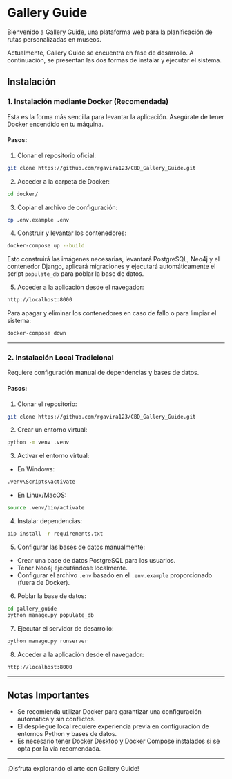# Gallery Guide

Bienvenido a Gallery Guide, una plataforma web para la planificación de rutas personalizadas en museos.

Actualmente, Gallery Guide se encuentra en fase de desarrollo. A continuación, se presentan las dos formas de instalar y ejecutar el sistema.

## Instalación

### 1. Instalación mediante Docker (Recomendada)

Esta es la forma más sencilla para levantar la aplicación. Asegúrate de tener Docker encendido en tu máquina.

#### Pasos:

1. Clonar el repositorio oficial:

```bash
git clone https://github.com/rgavira123/CBD_Gallery_Guide.git
```

2. Acceder a la carpeta de Docker:

```bash
cd docker/
```

3. Copiar el archivo de configuración:

```bash
cp .env.example .env
```

4. Construir y levantar los contenedores:

```bash
docker-compose up --build
```

Esto construirá las imágenes necesarias, levantará PostgreSQL, Neo4j y el contenedor Django, aplicará migraciones y ejecutará automáticamente el script `populate_db` para poblar la base de datos.

5. Acceder a la aplicación desde el navegador:

```bash
http://localhost:8000
```

Para apagar y eliminar los contenedores en caso de fallo o para limpiar el sistema:

```bash
docker-compose down
```

---

### 2. Instalación Local Tradicional

Requiere configuración manual de dependencias y bases de datos.

#### Pasos:

1. Clonar el repositorio:

```bash
git clone https://github.com/rgavira123/CBD_Gallery_Guide.git
```

2. Crear un entorno virtual:

```bash
python -m venv .venv
```

3. Activar el entorno virtual:

- En Windows:

```bash
.venv\Scripts\activate
```

- En Linux/MacOS:

```bash
source .venv/bin/activate
```

4. Instalar dependencias:

```bash
pip install -r requirements.txt
```

5. Configurar las bases de datos manualmente:

- Crear una base de datos PostgreSQL para los usuarios.
- Tener Neo4j ejecutándose localmente.
- Configurar el archivo `.env` basado en el `.env.example` proporcionado (fuera de Docker).

6. Poblar la base de datos:

```bash
cd gallery_guide
python manage.py populate_db
```

7. Ejecutar el servidor de desarrollo:

```bash
python manage.py runserver
```

8. Acceder a la aplicación desde el navegador:

```bash
http://localhost:8000
```

---

## Notas Importantes

- Se recomienda utilizar Docker para garantizar una configuración automática y sin conflictos.
- El despliegue local requiere experiencia previa en configuración de entornos Python y bases de datos.
- Es necesario tener Docker Desktop y Docker Compose instalados si se opta por la vía recomendada.

---

¡Disfruta explorando el arte con Gallery Guide!
